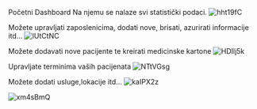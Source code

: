 Početni Dashboard 
Na njemu se nalaze svi statistički podaci.
![hht19fC](https://github.com/keythongg/primjer-info-sistem/assets/135640755/a1292574-6dfe-4c48-9a49-c7dff3337bbc)

Možete upravljati zaposlenicima, dodati nove, brisati, azurirati informacije itd...
![lUtCtNC](https://github.com/keythongg/primjer-info-sistem/assets/135640755/0d9d88b2-df44-4d83-969f-9dc7933b965e)

Možete dodavati nove pacijente te kreirati medicinske kartone
![HDIlj5k](https://github.com/keythongg/primjer-info-sistem/assets/135640755/f3a20e86-5c08-4d89-a926-25d4ac91a307)

Upravljate terminima vaših pacijenata
![NTtVGsg](https://github.com/keythongg/primjer-info-sistem/assets/135640755/ea133661-5fdc-4127-a6f9-2e25d08b3546)


Možete dodati usluge,lokacije itd...
![kaIPX2z](https://github.com/keythongg/primjer-info-sistem/assets/135640755/b097f8b9-1c3c-45df-8eec-ddee54ee09c2)

![xm4sBmQ](https://github.com/keythongg/primjer-info-sistem/assets/135640755/df88d001-7f69-4c26-a937-75506383f35f)



